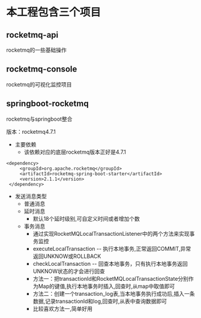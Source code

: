 # 本工程包含三个项目
## rocketmq-api
rocketmq的一些基础操作

## rocketmq-console 
rocketmq的可视化监控项目

## springboot-rocketmq
rocketmq与springboot整合

版本：rocketmq4.7.1

- 主要依赖
  - 该依赖对应的底层rocketmq版本正好是4.7.1
``` 
<dependency>
     <groupId>org.apache.rocketmq</groupId>
     <artifactId>rocketmq-spring-boot-starter</artifactId>
     <version>2.1.1</version>
 </dependency>
```
- 发送消息类型
  - 普通消息
  - 延时消息
    - 默认18个延时级别,可自定义时间或者增加个数
  - 事务消息
    - 通过实现RocketMQLocalTransactionListener中的两个方法来实现事务监控
    - executeLocalTransaction -- 执行本地事务,正常返回COMMIT,异常返回UNKNOW或ROLLBACK
    - checkLocalTransaction   -- 回查本地事务，只有执行本地事务返回UNKNOW状态的才会进行回查
    - 方法一：把transactionId和RocketMQLocalTransactionState分别作为Map的键值,执行本地事务时插入,回查时,从map中取值即可
    - 方法二：创建一个transaction_log表,当本地事务执行成功后,插入一条数据,记录transactionId和log,回查时,从表中查询数据即可
    - 比较喜欢方法一,简单好用